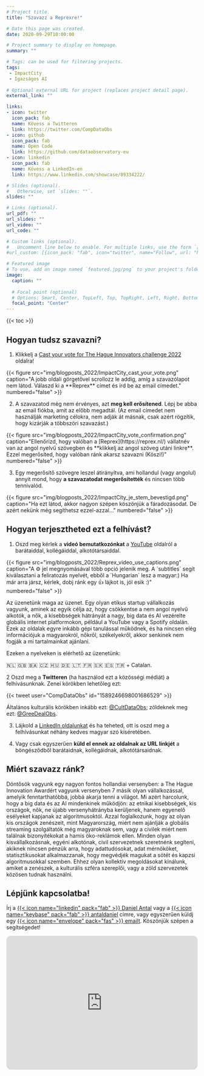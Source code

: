 ```yaml
---
# Project title.
title: "Szavazz a Reprexre!"

# Date this page was created.
date: 2020-09-29T10:00:00

# Project summary to display on homepage.
summary: ""

# Tags: can be used for filtering projects.
tags: 
 - ImpactCity
 - Igazságos AI
 
# Optional external URL for project (replaces project detail page).
external_link: ""

links:
- icon: twitter
  icon_pack: fab
  name: Kövess a Twitteren
  link: https://twitter.com/CompDataObs
- icon: github
  icon_pack: fab
  name: Open Code
  link: https://github.com/dataobservatory-eu
- icon: linkedin
  icon_pack: fab
  name: Kövess a LinkedIn-en
  link: https://www.linkedin.com/showcase/89334222/

# Slides (optional).
#   Otherwise, set `slides: ""`.
slides: ""

# Links (optional).
url_pdf: ""
url_slides: ""
url_video: ""
url_code: ""

# Custom links (optional).
#   Uncomment line below to enable. For multiple links, use the form `[{...}, {...}, {...}]`.
#url_custom: [{icon_pack: "fab", icon="twitter", name="Follow", url: "https://twitter.com/antaldaniel"}]

# Featured image
# To use, add an image named `featured.jpg/png` to your project's folder. 
image:
  caption: ""
  
  # Focal point (optional)
  # Options: Smart, Center, TopLeft, Top, TopRight, Left, Right, BottomLeft, Bottom, BottomRight
  focal_point: "Center"
---
```


{{< toc >}}

## Hogyan tudsz szavazni?

1. Klikkelj a [Cast your vote for The Hague Innovators challenge 2022](https://www.impactcity.nl/en/cast-your-vote-for-the-hague-innovators-challenge-2022/) oldalra!

<td style="text-align: center;">{{< figure src="img/blogposts_2022/ImpactCity_cast_your_vote.png" caption="A jobb oldali görgetővel scrollozz le addig, amíg a szavazólapot nem látod. Válaszd ki a **Reprex** címet és írd be az email címedet." numbered="false" >}}</td>

2. A szavazatod még nem érvényes, azt **meg kell erősítened**. Lépj be abba az email fiókba, amit az előbb megadtál. (Az email címedet nem használják marketing célokra, nem adják át másnak, csak azért rögzítik, hogy kizárják a többszöri szavazást.)

<td style="text-align: center;">{{< figure src="img/blogposts_2022/ImpactCity_vote_confirmation.png" caption="Ellenőrizd, hogy valóban a [Reprex](https://reprex.nl/) vállatnév van az angol nyelvű szövegben és **klikkelj az angol szöveg utáni linkre**. Ezzel megerősíted, hogy valóban ránk akarsz szavazni (Köszi!)" numbered="false" >}}</td>

3. Egy megerősítő szövegre leszel átirányítva, ami hollandul (vagy angolul) annyit mond, hogy **a szavazatodat megerősítették** és nincsen több tennivalód. 

<td style="text-align: center;">{{< figure src="img/blogposts_2022/ImpactCity_je_stem_bevestigd.png" caption="Ha ezt látod, akkor nagyon szépen köszönjük a fáradozásodat. De azért nekünk még segíthetsz ezzel-azzal..." numbered="false" >}}</td>

## Hogyan terjesztheted ezt a felhívást?

1. Oszd meg kérlek a **videó bemutatkozónkat** a [YouTube](https://www.youtube.com/watch?v=bgp-n55TKCk) oldalról a barátaiddal, kollégáiddal, alkotótársaiddal.

<td style="text-align: center;">{{< figure src="img/blogposts_2022/Reprex_video_use_captions.png" caption="A ⚙️ jel megnyomásával több opció jelenik meg. A `subtitles` segít kiválasztani a feliratozás nyelvét, ebből a `Hungarian` lesz a magyar:)  Ha már arra jársz, kérlek, dobj ránk egy 👍 lájkot is, jól esik :)" numbered="false" >}}</td>

Az üzenetünk maga az üzenet. Egy olyan etikus startup vállalkozás vagyunk, aminek az egyik célja az, hogy csökkentse a nem angol nyelvű alkotók, a nők, a kisebbségek hátrányát a nagy, big data és AI vezérelte globális internet platformokon, például a YouTube vagy a Spotify oldalán. Ezek az oldalak egyre inkább gépi tanulással működnek, és ha nincsen elég információjuk a magyarokról, nőkről, székelyekről, akkor senkinek nem fogják a mi tartalmainkat ajánlani.

Ezeken a nyelveken is elérhető az üzenetünk:

🇳🇱 🇬🇧 🇧🇦 🇨🇿 🇭🇺 🇩🇪 🇱🇹 🇫🇷 🇸🇰 🇪🇸 🇹🇷 + Catalan. 

2 Oszd meg a **Twitteren** (ha használod ezt a közösségi médiát) a felhívásunknak.  Zenei körökben lehetőleg ezt:

{{< tweet user="CompDataObs" id="1589246698001686529" >}}

Általános kulturális körökben inkább ezt: [@CultDataObs](https://twitter.com/CultDataObs/status/1587482559851761664); zöldeknek meg ezt: [@GreeDealObs](https://twitter.com/GreenDealObs/status/1587513316699668482).

3. Lájkold a [LinkedIn oldalunkat]((https://www.linkedin.com/posts/reprexbv_the-hague-innovators-2022-reprex-activity-6993244940323430400-Z5dD)) és ha teheted, ott is oszd meg a felhívásunkat néhány kedves magyar szó kíséretében.

4. Vagy csak egyszerűen  **küld el ennek az oldalnak az URL linkjét** a böngésződből barátaidnak, kollégáidnak, alkotótársaidnak.

## Miért szavazz ránk?

Döntősök vagyunk egy nagyon fontos hollandiai versenyben: a The Hague Innovation Awardért vagyunk versenyben 7 másik olyan vállalkozással, amelyik fenntarthatóbbá, jobbá akarja tenni a világot.  Mi azért harcolunk, hogy a big data és az AI mindenkinek működjön: az etnikai kisebbségek, kis országok, nők, ne újabb versenyhátrányba kerüljenek, hanem egyenelő esélyeket kapjanak az algoritmusoktól. Azzal foglalkozunk, hogy az olyan kis országok zenészeit, mint Magyarország, miért nem ajánlják a globális streaming szolgáltatók még magyaroknak sem, vagy a civilek miért nem találnak bizonyítékokat a hamis öko-reklámok ellen. Minden olyan kisvállalkozásnak, egyéni alkotónak, civil szervezetnek szeretnénk segíteni, akiknek nincsen pénzük arra, hogy adattudósokat, adat mérnököket, statisztikusokat alkalmazzanak, hogy megvédjék magukat a sötét és kapzsi algoritmusokkal szemben. Ehhez olyan kollektív megoldásokat kínálunk, amiket a zenészek, a kulturális szféra szereplői, vagy a zöld szervezetek közösen tudnak használni.

## Lépjünk kapcsolatba!

Írj a [{{< icon name="linkedin" pack="fab" >}} Daniel Antal](https://www.linkedin.com/in/antaldaniel/)  vagy a [{{< icon name="keybase" pack="fab" >}} antaldaniel](https://keybase.io/antaldaniel) címre, vagy egyszerűen küldj egy [{{< icon name="envelope" pack="fas" >}} emailt](/contact/). Köszönjük szépen a segítségedet!

<iframe style="border-radius:12px" src="https://open.spotify.com/embed/track/67ukGWCJGZ8vwjbrZO0WYw?utm_source=generator" width="100%" height="352" frameBorder="0" allowfullscreen="" allow="autoplay; clipboard-write; encrypted-media; fullscreen; picture-in-picture" loading="lazy"></iframe>
